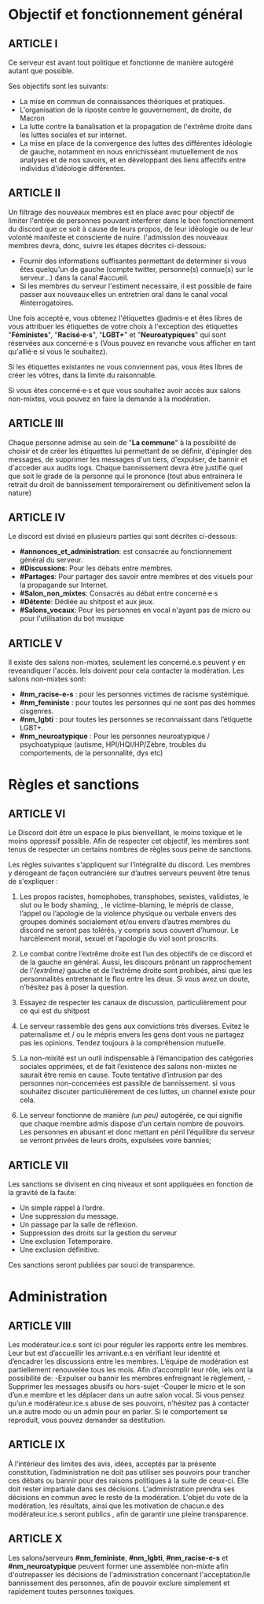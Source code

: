 # Objectif et fonctionnement général

## ARTICLE I

Ce serveur est avant tout politique et fonctionne de manière autogéré autant que possible.

Ses objectifs sont les suivants:
* La mise en commun de connaissances théoriques et pratiques.
* L'organisation de la riposte contre le gouvernement, de droite, de Macron
* La lutte contre la banalisation et la propagation de l'extrême droite dans les luttes sociales et sur internet.
* La mise en place de la convergence des luttes des différentes idéologie de gauche, notamment en nous enrichisséant mutuellement de nos analyses et de nos savoirs, et en développant des liens affectifs entre individus d'idéologie différentes.

## ARTICLE II

Un filtrage des nouveaux membres est en place avec pour objectif de limiter l'entrée de personnes pouvant interferer dans le bon fonctionnement du discord que ce soit à cause de leurs propos, de leur idéologie ou de leur volonté manifeste et consciente de nuire.
l'admission des nouveaux membres devra, donc, suivre les étapes décrites ci-dessous:

* Fournir des informations suffisantes permettant de determiner si vous êtes quelqu'un de gauche (compte twitter, personne(s) connue(s) sur le serveur...) dans la canal #accueil.
* Si les membres du serveur l'estiment necessaire, il est possible de faire passer aux nouveaux·elles un entretrien oral dans le canal vocal #interrogatoires.

Une fois accepté·e, vous obtenez l'étiquettes @admis·e et êtes libres de vous attribuer les étiquettes de votre choix à l'exception des étiquettes "**Féministes**", "**Racisé·e·s**", "**LGBT+**" et "**Neuroatypiques**" qui sont réservées aux concerné·e·s (Vous pouvez en revanche vous afficher en tant qu'allié·e si vous le souhaitez).

Si les étiquettes existantes ne vous conviennent pas, vous êtes libres de créer les vôtres, dans la limite du raisonnable.

Si vous êtes concerné·e·s et que vous souhaitez avoir accès aux salons non-mixtes, vous pouvez en faire la demande à la modération.

## ARTICLE III

Chaque personne admise au sein de "**__La commune__**" à la possibilité de choisir et de créer les étiquettes lui permettant de se définir, d'épingler des messages, de supprimer les messages d'un tiers, d'expulser, de bannir et d'acceder aux audits logs. Chaque bannissement devra être justifié quel que soit le grade de la personne qui le prononce (tout abus entrainera le retrait du droit de bannissement temporairement ou définitivement selon la nature)

## ARTICLE IV

Le discord est divisé en plusieurs parties qui sont décrites ci-dessous:

* **__#annonces\_et\_administration__**: est consacrée au fonctionnement général du serveur.
* **__#Discussions__**: Pour les débats entre membres.
* **__#Partages__**: Pour partager des savoir entre membres et des visuels pour la propagande sur Internet.
* **__#Salon\_non\_mixtes__**: Consacrés au débat entre concerné·e·s
* **__#Détente__**: Dédiée au shitpost et aux jeux.
* **__#Salons_vocaux__**: Pour les personnes en vocal n'ayant pas de micro ou pour l'utilisation du bot musique

## ARTICLE V

Il existe des salons non-mixtes, seulement les concerné.e.s peuvent y en reveandiquer l'accès. Iels doivent pour cela contacter la modération. Les salons non-mixtes sont:
* **__#nm_racise-e-s__** : pour les personnes victimes de racisme systémique.
* **__#nm_feministe__** : pour toutes les personnes qui ne sont pas des hommes cisgenres.
* **__#nm_lgbti__** : pour toutes les personnes se reconnaissant dans l’étiquette LGBT+.
* **__#nm_neuroatypique__** : Pour les personnes neuroatypique / psychoatypique (autisme, HPI/HQI/HP/Zèbre, troubles du comportements, de la personnalité, dys etc)

# Règles et sanctions

## ARTICLE VI

Le Discord doit être un espace le plus bienveillant, le moins toxique et le moins oppressif possible. Afin de respecter cet objectif, les membres sont tenus de respecter un certains nombres de règles sous peine de sanctions.

Les règles suivantes s'appliquent sur l’intégralité du discord. Les membres y dérogeant de façon outrancière sur d’autres serveurs peuvent être tenus de s'expliquer :
1. Les propos racistes, homophobes, transphobes, sexistes, validistes, le slut ou le body shaming, , le victime-blaming, le mépris de classe, l’appel ou l’apologie de la violence physique ou verbale envers des groupes dominés socialement et/ou envers d’autres membres du discord ne seront pas tolérés, y compris sous couvert d’humour. Le harcèlement moral, sexuel et l’apologie du viol sont proscrits.

2. Le combat contre l’extrême droite est l’un des objectifs de ce discord et de la gauche en général. Aussi, les discours prônant un rapprochement de l'_(extrême)_ gauche et de l’extrême droite sont prohibés, ainsi que les personnalités entretenant le flou entre les deux. Si vous avez un doute, n’hésitez pas à poser la question.

3. Essayez de respecter les canaux de discussion, particulièrement pour ce qui est du shitpost

4. Le serveur rassemble des gens aux convictions très diverses. Evitez le paternalisme et / ou le mépris envers les gens dont vous ne partagez pas les opinions. Tendez toujours à la compréhension mutuelle.

5. La non-mixité est un outil indispensable à l’émancipation des catégories sociales opprimées, et de fait l’existence des salons non-mixtes ne saurait être remis en cause. Toute tentative d’intrusion par des personnes non-concernées est passible de bannissement. si vous souhaitez discuter particulièrement de ces luttes, un channel existe pour cela.  

6. Le serveur fonctionne de manière _(un peu)_ autogérée, ce qui signifie que chaque membre admis dispose d’un certain nombre de pouvoirs. Les personnes en abusant et donc mettant en péril l’équilibre du serveur se verront privées de leurs droits, expulsées voire bannies;

## ARTICLE VII

Les sanctions se divisent en cinq niveaux et sont appliquées en fonction de la gravité de la faute:
* Un simple rappel à l’ordre.
* Une suppression du message.
* Un passage par la salle de réflexion.
* Suppression des droits sur la gestion du serveur
* Une exclusion Tetemporaire.
* Une exclusion définitive.

Ces sanctions seront publiées par souci de transparence.

# Administration

## ARTICLE VIII

Les modérateur.ice.s sont ici pour réguler les rapports entre les membres. Leur but est d’accueillir les arrivant.e.s en vérifiant leur identité et d’encadrer les discussions entre les membres. L’équipe de modération est partiellement renouvelée tous les mois. Afin d’accomplir leur rôle, iels ont la possibilité de:
-Expulser ou bannir les membres enfreignant le règlement,
-Supprimer les messages abusifs ou hors-sujet
-Couper le micro et le son d’un.e membre et les déplacer dans un autre salon vocal.
Si vous pensez qu’un.e modérateur.ice.s abuse de ses pouvoirs, n’hésitez pas à contacter un.e autre modo ou un admin pour en parler. Si le comportement se reproduit, vous pouvez demander sa destitution.

## ARTICLE IX

À l’intérieur des limites des avis, idées, acceptés par la présente constitution, l’administration ne doit pas utiliser ses pouvoirs pour trancher ces débats ou bannir pour des raisons politiques à la suite de ceux-ci. Elle doit rester impartiale dans ses décisions. L'administration prendra ses décisions en commun avec le reste de la modération. L'objet du vote de la modération, les résultats, ainsi que les motivation de chacun.e des modérateur.ice.s seront publics , afin de garantir une pleine transparence.

## ARTICLE X

Les salons/serveurs **#nm_feministe**, **#nm_lgbti**, **#nm_racise-e-s** et **#nm_neuroatypique** peuvent former une assemblée non-mixte afin d'outrepasser les décisions de l'administration concernant l'acceptation/le bannissement des personnes, afin de pouvoir exclure simplement et rapidement toutes personnes toxiques.
